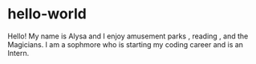 # hello-world
Hello!
 My name is Alysa and I enjoy amusement parks , reading , and the Magicians.
 I am a sophmore who is starting my coding career and is an Intern.
